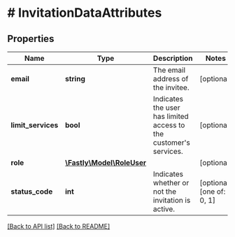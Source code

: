 # # InvitationDataAttributes

## Properties

Name | Type | Description | Notes
------------ | ------------- | ------------- | -------------
**email** | **string** | The email address of the invitee. | [optional] 
**limit_services** | **bool** | Indicates the user has limited access to the customer&#39;s services. | [optional] 
**role** | [**\Fastly\Model\RoleUser**](RoleUser.md) |  | [optional] 
**status_code** | **int** | Indicates whether or not the invitation is active. | [optional]  [one of: 0, 1]


[[Back to API list]](../../README.md#endpoints) [[Back to README]](../../README.md)
